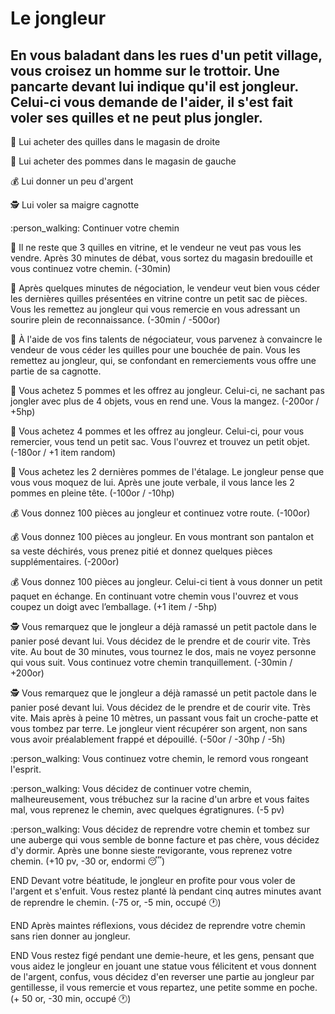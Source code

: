 # Le jongleur
## En vous baladant dans les rues d'un petit village, vous croisez un homme sur le trottoir. Une pancarte devant lui indique qu'il est jongleur. Celui-ci vous demande de l'aider, il s'est fait voler ses quilles et ne peut plus jongler.

:bowling: Lui acheter des quilles dans le magasin de droite

:apple: Lui acheter des pommes dans le magasin de gauche

:moneybag:  Lui donner un peu d'argent

:detective: Lui voler sa maigre cagnotte

:person_walking: Continuer votre chemin


:bowling: Il ne reste que 3 quilles en vitrine, et le vendeur ne veut pas vous les vendre. Après 30 minutes de débat, vous sortez du magasin bredouille et vous continuez votre chemin. (-30min)

:bowling: Après quelques minutes de négociation, le vendeur veut bien vous céder les dernières quilles présentées en vitrine contre un petit sac de pièces. Vous les remettez au jongleur qui vous remercie en vous adressant un sourire plein de reconnaissance. (-30min / -500or)

:bowling: À l'aide de vos fins talents de négociateur, vous parvenez à convaincre le vendeur de vous céder les quilles pour une bouchée de pain. Vous les remettez au jongleur, qui, se confondant en remerciements vous offre une partie de sa cagnotte.

:apple: Vous achetez 5 pommes et les offrez au jongleur. Celui-ci, ne sachant pas jongler avec plus de 4 objets, vous en rend une. Vous la mangez. (-200or / +5hp)

:apple: Vous achetez 4 pommes et les offrez au jongleur. Celui-ci, pour vous remercier, vous tend un petit sac. Vous l'ouvrez et trouvez un petit objet. (-180or / +1 item random)

:apple: Vous achetez les 2 dernières pommes de l'étalage. Le jongleur pense que vous vous moquez de lui. Après une joute verbale, il vous lance les 2 pommes en pleine tête. (-100or / -10hp)

:moneybag: Vous donnez 100 pièces au jongleur et continuez votre route. (-100or)

:moneybag: Vous donnez 100 pièces au jongleur. En vous montrant son pantalon et sa veste déchirés, vous prenez pitié et donnez quelques pièces supplémentaires. (-200or)

:moneybag: Vous donnez 100 pièces au jongleur. Celui-ci tient à vous donner un petit paquet en échange. En continuant votre chemin vous l'ouvrez et vous coupez un doigt avec l’emballage. (+1 item / -5hp)

:detective: Vous remarquez que le jongleur a déjà ramassé un petit pactole dans le panier posé devant lui. Vous décidez de le prendre et de courir vite. Très vite. Au bout de 30 minutes, vous tournez le dos, mais ne voyez personne qui vous suit. Vous continuez votre chemin tranquillement. (-30min / +200or)

:detective: Vous remarquez que le jongleur a déjà ramassé un petit pactole dans le panier posé devant lui. Vous décidez de le prendre et de courir vite. Très vite. Mais après à peine 10 mètres, un passant vous fait un croche-patte et vous tombez par terre. Le jongleur vient récupérer son argent, non sans vous avoir préalablement frappé et dépouillé. (-50or / -30hp / -5h)

:person_walking: Vous continuez votre chemin, le remord vous rongeant l'esprit.

:person_walking: Vous décidez de continuer votre chemin, malheureusement, vous trébuchez sur la racine d'un arbre et vous faites mal, vous reprenez le chemin, avec quelques égratignures. (-5 pv)

:person_walking: Vous décidez de reprendre votre chemin et tombez sur une auberge qui vous semble de bonne facture et pas chère, vous décidez d'y dormir. Après une bonne sieste revigorante, vous reprenez votre chemin. (+10 pv, -30 or, endormi 😴)

END Devant votre béatitude, le jongleur en profite pour vous voler de l'argent et s'enfuit. Vous restez planté là pendant cinq autres minutes avant de reprendre le chemin. (-75 or, -5 min, occupé 🕐)

END Après maintes réflexions, vous décidez de reprendre votre chemin sans rien donner au jongleur.

END Vous restez figé pendant une demie-heure, et les gens, pensant que vous aidez le jongleur en jouant une statue vous félicitent et vous donnent de l'argent, confus, vous décidez d'en reverser une partie au jongleur par gentillesse, il vous remercie et vous repartez, une petite somme en poche. (+ 50 or, -30 min, occupé 🕐)
